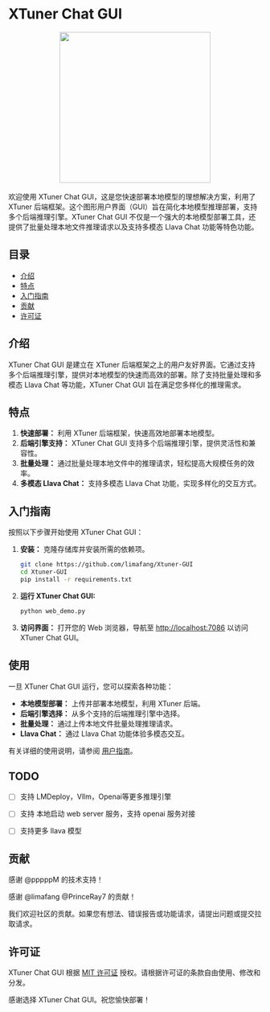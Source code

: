 # XTuner Chat GUI
<div align="center">  
    <img src="https://s11.ax1x.com/2024/02/04/pFlcgOK.md.png" width="300"/>  
    <br /><br />          
</div>   
欢迎使用 XTuner Chat GUI，这是您快速部署本地模型的理想解决方案，利用了 XTuner 后端框架。这个图形用户界面（GUI）旨在简化本地模型推理部署，支持多个后端推理引擎。XTuner Chat GUI 不仅是一个强大的本地模型部署工具，还提供了批量处理本地文件推理请求以及支持多模态 Llava Chat 功能等特色功能。

## 目录
- [介绍](#介绍)
- [特点](#特点)
- [入门指南](#入门指南)
- [贡献](#贡献)
- [许可证](#许可证)

## 介绍

XTuner Chat GUI 是建立在 XTuner 后端框架之上的用户友好界面。它通过支持多个后端推理引擎，提供对本地模型的快速而高效的部署。除了支持批量处理和多模态 Llava Chat 等功能，XTuner Chat GUI 旨在满足您多样化的推理需求。

## 特点

1. **快速部署：** 利用 XTuner 后端框架，快速高效地部署本地模型。
2. **后端引擎支持：** XTuner Chat GUI 支持多个后端推理引擎，提供灵活性和兼容性。
3. **批量处理：** 通过批量处理本地文件中的推理请求，轻松提高大规模任务的效率。
4. **多模态 Llava Chat：** 支持多模态 Llava Chat 功能，实现多样化的交互方式。

## 入门指南

按照以下步骤开始使用 XTuner Chat GUI：

1. **安装：** 克隆存储库并安装所需的依赖项。
    ```bash
    git clone https://github.com/limafang/Xtuner-GUI
    cd Xtuner-GUI
    pip install -r requirements.txt
    ```

2. **运行 XTuner Chat GUI:**
    ```bash
    python web_demo.py
    ```

3. **访问界面：** 打开您的 Web 浏览器，导航至 [http://localhost:7086](http://localhost:7086) 以访问 XTuner Chat GUI。



## 使用

一旦 XTuner Chat GUI 运行，您可以探索各种功能：

- **本地模型部署：** 上传并部署本地模型，利用 XTuner 后端。
- **后端引擎选择：** 从多个支持的后端推理引擎中选择。
- **批量处理：** 通过上传本地文件批量处理推理请求。
- **Llava Chat：** 通过 Llava Chat 功能体验多模态交互。

有关详细的使用说明，请参阅 [用户指南](usage.md)。



## TODO

- [ ] 支持 LMDeploy，Vllm，Openai等更多推理引擎

- [ ] 支持 本地启动 web server 服务，支持 openai 服务对接

- [ ] 支持更多 llava 模型

## 贡献

感谢 @pppppM 的技术支持！

感谢 @limafang @PrinceRay7 的贡献！

我们欢迎社区的贡献。如果您有想法、错误报告或功能请求，请提出问题或提交拉取请求。

## 许可证

XTuner Chat GUI 根据 [MIT 许可证](LICENSE) 授权。请根据许可证的条款自由使用、修改和分发。

感谢选择 XTuner Chat GUI。祝您愉快部署！